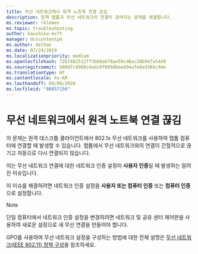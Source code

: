 ```yaml
---
title: 무선 네트워크에서 원격 노트북 연결 끊김
description: 원격 랩톱과 무선 네트워크의 연결이 끊어지는 문제를 해결합니다.
ms.reviewer: rklemen
ms.topic: troubleshooting
author: kaushika-msft
manager: dcscontentpm
ms.author: delhan
ms.date: 07/24/2019
ms.localizationpriority: medium
ms.openlocfilehash: 72bf482512ff3bb0a678ae59cd6ac20b947a54d9
ms.sourcegitcommit: b00d7c8968c4adc8f699dbee694afe6ed36bc9de
ms.translationtype: HT
ms.contentlocale: ko-KR
ms.lasthandoff: 04/08/2020
ms.locfileid: "80857156"
---
```

# <a name="remote-laptop-disconnects-from-wireless-network"></a>무선 네트워크에서 원격 노트북 연결 끊김

이 문제는 원격 데스크톱 클라이언트에서 802.1x 무선 네트워크를 사용하여 랩톱 컴퓨터에 연결할 때 발생할 수 있습니다. 랩톱에서 무선 네트워크와의 연결이 간헐적으로 끊기고 자동으로 다시 연결되지 않습니다.

이는 무선 네트워크 연결에 대한 네트워크 인증 설정이 **사용자 인증**일 때 발생하는 알려진 이슈입니다.

이 이슈를 해결하려면 네트워크 인증 설정을 **사용자 또는 컴퓨터 인증** 또는 **컴퓨터 인증**으로 설정합니다.

 > [!NOTE]  
> 단일 컴퓨터에서 네트워크 인증 설정을 변경하려면 네트워크 및 공유 센터 제어판을 사용하여 새로운 설정으로 새 무선 연결을 만들어야 합니다.

GPO를 사용하여 무선 네트워크 설정을 구성하는 방법에 대한 전체 설명은 [무선 네트워크(IEEE 802.11) 정책 구성](../../../networking/core-network-guide/cncg/wireless/e-wireless-access-deployment.md#bkmk_policies)을 참조하세요.
